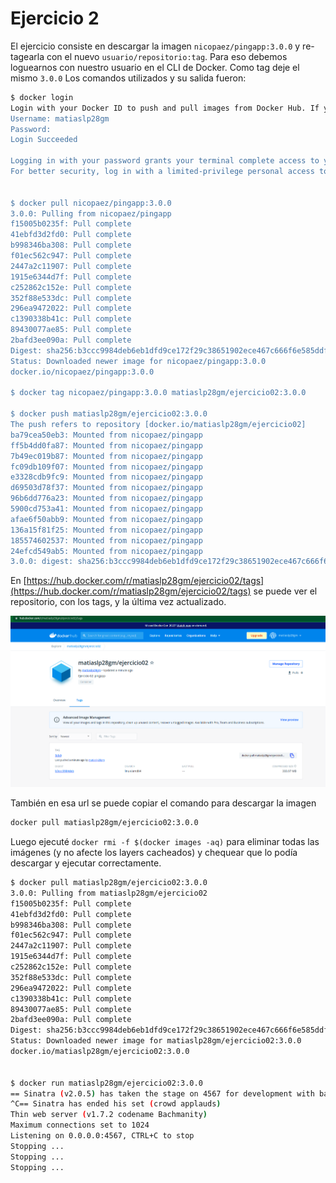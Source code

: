 # Ejercicio 2

El ejercicio consiste en descargar la imagen `nicopaez/pingapp:3.0.0` y re-tagearla con el nuevo `usuario/repositorio:tag`. Para eso debemos loguearnos con nuestro usuario en el CLI de Docker.
Como tag deje el mismo `3.0.0`
Los comandos utilizados y su salida fueron:

```bash
$ docker login
Login with your Docker ID to push and pull images from Docker Hub. If you don't have a Docker ID, head over to https://hub.docker.com to create one.
Username: matiaslp28gm
Password: 
Login Succeeded

Logging in with your password grants your terminal complete access to your account. 
For better security, log in with a limited-privilege personal access token. Learn more at https://docs.docker.com/go/access-tokens/


$ docker pull nicopaez/pingapp:3.0.0
3.0.0: Pulling from nicopaez/pingapp
f15005b0235f: Pull complete 
41ebfd3d2fd0: Pull complete 
b998346ba308: Pull complete 
f01ec562c947: Pull complete 
2447a2c11907: Pull complete 
1915e6344d7f: Pull complete 
c252862c152e: Pull complete 
352f88e533dc: Pull complete 
296ea9472022: Pull complete 
c1390338b41c: Pull complete 
89430077ae85: Pull complete 
2bafd3ee090a: Pull complete 
Digest: sha256:b3ccc9984deb6eb1dfd9ce172f29c38651902ece467c666f6e585ddf9ba4adb5
Status: Downloaded newer image for nicopaez/pingapp:3.0.0
docker.io/nicopaez/pingapp:3.0.0

$ docker tag nicopaez/pingapp:3.0.0 matiaslp28gm/ejercicio02:3.0.0

$ docker push matiaslp28gm/ejercicio02:3.0.0
The push refers to repository [docker.io/matiaslp28gm/ejercicio02]
ba79cea50eb3: Mounted from nicopaez/pingapp 
ff5b4dd0fa87: Mounted from nicopaez/pingapp 
7b49ec019b87: Mounted from nicopaez/pingapp 
fc09db109f07: Mounted from nicopaez/pingapp 
e3328cdb9fc9: Mounted from nicopaez/pingapp 
d69503d78f37: Mounted from nicopaez/pingapp 
96b6dd776a23: Mounted from nicopaez/pingapp 
5900cd753a41: Mounted from nicopaez/pingapp 
afae6f50abb9: Mounted from nicopaez/pingapp 
136a15f81f25: Mounted from nicopaez/pingapp 
185574602537: Mounted from nicopaez/pingapp 
24efcd549ab5: Mounted from nicopaez/pingapp 
3.0.0: digest: sha256:b3ccc9984deb6eb1dfd9ce172f29c38651902ece467c666f6e585ddf9ba4adb5 size: 2839

```

En [https://hub.docker.com/r/matiaslp28gm/ejercicio02/tags](https://hub.docker.com/r/matiaslp28gm/ejercicio02/tags) se puede ver el repositorio, con los tags, y la última vez actualizado.

![repo info](ejercicio02.png)

También en esa url se puede copiar el comando para descargar la imagen

```bash
docker pull matiaslp28gm/ejercicio02:3.0.0
```

Luego ejecuté `docker rmi -f $(docker images -aq)` para eliminar todas las imágenes (y no afecte los layers cacheados) y chequear que lo podía descargar y ejecutar correctamente. 

```bash
$ docker pull matiaslp28gm/ejercicio02:3.0.0
3.0.0: Pulling from matiaslp28gm/ejercicio02
f15005b0235f: Pull complete 
41ebfd3d2fd0: Pull complete 
b998346ba308: Pull complete 
f01ec562c947: Pull complete 
2447a2c11907: Pull complete 
1915e6344d7f: Pull complete 
c252862c152e: Pull complete 
352f88e533dc: Pull complete 
296ea9472022: Pull complete 
c1390338b41c: Pull complete 
89430077ae85: Pull complete 
2bafd3ee090a: Pull complete 
Digest: sha256:b3ccc9984deb6eb1dfd9ce172f29c38651902ece467c666f6e585ddf9ba4adb5
Status: Downloaded newer image for matiaslp28gm/ejercicio02:3.0.0
docker.io/matiaslp28gm/ejercicio02:3.0.0


$ docker run matiaslp28gm/ejercicio02:3.0.0
== Sinatra (v2.0.5) has taken the stage on 4567 for development with backup from Thin
^C== Sinatra has ended his set (crowd applauds)
Thin web server (v1.7.2 codename Bachmanity)
Maximum connections set to 1024
Listening on 0.0.0.0:4567, CTRL+C to stop
Stopping ...
Stopping ...
Stopping ...

```